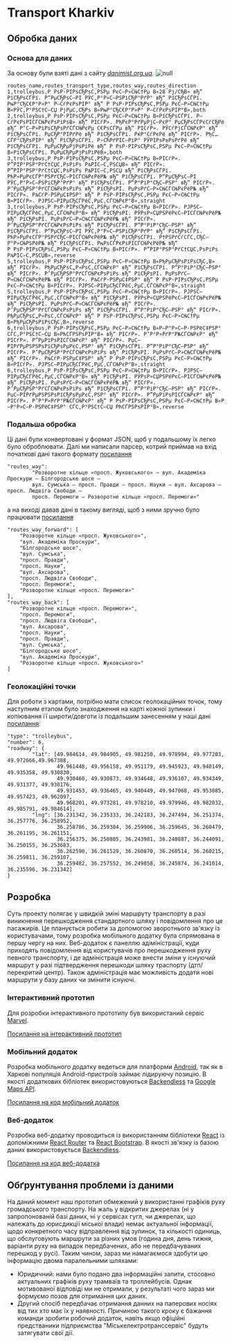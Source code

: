# Transport Kharkiv

## Обробка даних
### Основа для даних
За основу були взяті дані з сайту *[danimist.org.ua](https://data.danimist.org.ua/dataset/eec9e685-74b4-4efc-892a-1b39ef6ec045/resource/e1f37ff6-606f-4f0f-a4d6-67278957e38a/download/routestrolleybustramkharkiv.csv)*.
![null](https://pp.vk.me/c626531/v626531422/43cea/asOsKCCrcpA.jpg)
```
routes_name,routes_transport_type,routes_way,routes_direction
1,trolleybus,Р РѕР·РІРѕСЂРѕС‚РЅРµ РєС–Р»СЊС†Рµ В«28 Рј/СЂВ» вЂ“ РїСЂРѕСЃРї. Р“РµСЂРѕС—РІ РЎС‚Р°Р»С–РЅРіСЂР°РґР° вЂ“ РїСЂРѕСЃРї. РњР°СЂС€Р°Р»Р° Р–СѓРєРѕРІР° вЂ“ Р РѕР·РІРѕСЂРѕС‚РЅРµ РєС–Р»СЊС†Рµ В«РЎС‚Р°РЅС†С–СЏ РјРµС‚СЂРѕ В«РњР°СЂС€Р°Р»Р° Р–СѓРєРѕРІР°В»,both
2,trolleybus,Р РѕР·РІРѕСЂРѕС‚РЅРµ РєС–Р»СЊС†Рµ В«РїСЂРѕСЃРї. Р–СѓРєРѕРІСЃСЊРєРѕРіРѕВ» вЂ“ РІСѓР». РђРєР°РґРµРјС–РєР° РџСЂРѕСЃРєСѓСЂРё вЂ“ Р‘С–Р»РіРѕСЂРѕРґСЃСЊРєРµ С€РѕСЃРµ вЂ“ РІСѓР». РЎСѓРјСЃСЊРєР° вЂ“ РїСЂРѕСЃРї. РџСЂР°РІРґРё вЂ“ РїСЂРѕСЃРї. РќР°СѓРєРё вЂ“ РІСѓР». РђС…СЃР°СЂРѕРІР° вЂ“ РїСЂРѕСЃРї. Р›СЋРґРІС–РіР° РЎРІРѕР±РѕРґРё вЂ“ РїСЂРѕСЃРї. РџРµСЂРµРјРѕРіРё вЂ“ Р РѕР·РІРѕСЂРѕС‚РЅРµ РєС–Р»СЊС†Рµ В«РїСЂРѕСЃРї. РџРµСЂРµРјРѕРіРёВ»,both
3,trolleybus,Р РѕР·РІРѕСЂРѕС‚РЅРµ РєС–Р»СЊС†Рµ В«РІСѓР». Р”РІР°РЅР°РґС†СЏС‚РѕРіРѕ РљРІС–С‚РЅСЏВ» вЂ“ РІСѓР». Р”РІР°РЅР°РґС†СЏС‚РѕРіРѕ РљРІС–С‚РЅСЏ вЂ“ РїСЂРѕСЃРї. РћР»РµРєСЃР°РЅРґСЂС–РІСЃСЊРєРёР№ вЂ“ РїСЂРѕСЃРї. Р“РµСЂРѕС—РІ РЎС‚Р°Р»С–РЅРіСЂР°РґР° вЂ“ РїСЂРѕСЃРї. Р“Р°РіР°СЂС–РЅР° вЂ“ РІСѓР». Р’РµСЂРЅР°РґСЃСЊРєРѕРіРѕ вЂ“ РїСЂРѕРІ. РџРѕРґС–Р»СЊСЃСЊРєРёР№ вЂ“ РІСѓР». РљСѓР·РЅРµС‡РЅР° вЂ“ Р РѕР·РІРѕСЂРѕС‚РЅРµ РєС–Р»СЊС†Рµ В«РІСѓР». РЈРЅС–РІРµСЂСЃРёС‚РµС‚СЃСЊРєР°В»,straight
3,trolleybus,Р РѕР·РІРѕСЂРѕС‚РЅРµ РєС–Р»СЊС†Рµ В«РІСѓР». РЈРЅС–РІРµСЂСЃРёС‚РµС‚СЃСЊРєР°В» вЂ“ РїСЂРѕРІ. РЎРѕР»СЏРЅРёРєС–РІСЃСЊРєРёР№ вЂ“ РїСЂРѕРІ. РџРѕРґС–Р»СЊСЃСЊРєРёР№ вЂ“ РІСѓР». Р’РµСЂРЅР°РґСЃСЊРєРѕРіРѕ вЂ“ РїСЂРѕСЃРї. Р“Р°РіР°СЂС–РЅР° вЂ“ РїСЂРѕСЃРї. Р“РµСЂРѕС—РІ РЎС‚Р°Р»С–РЅРіСЂР°РґР° вЂ“ РїСЂРѕСЃРї. РћР»РµРєСЃР°РЅРґСЂС–РІСЃСЊРєРёР№ вЂ“ РїСЂРѕСЃРї. Р†РЅРґСѓСЃС‚СЂС–Р°Р»СЊРЅРёР№ вЂ“ РїСЂРѕСЃРї. РњРѕСЃРєРѕРІСЃСЊРєРёР№ вЂ“ Р РѕР·РІРѕСЂРѕС‚РЅРµ РєС–Р»СЊС†Рµ В«РІСѓР». Р”РІР°РЅР°РґС†СЏС‚РѕРіРѕ РљРІС–С‚РЅСЏВ»,reverse
5,trolleybus,Р РѕР·РІРѕСЂРѕС‚РЅРµ РєС–Р»СЊС†Рµ В«РђРµСЂРѕРїРѕСЂС‚В» вЂ“ РІСѓР». РђРµСЂРѕС„Р»РѕС‚СЃСЊРєР° вЂ“ РїСЂРѕСЃРї. Р“Р°РіР°СЂС–РЅР° вЂ“ РІСѓР». Р’РµСЂРЅР°РґСЃСЊРєРѕРіРѕ вЂ“ РїСЂРѕРІ. РџРѕРґС–Р»СЊСЃСЊРєРёР№ вЂ“ РІСѓР». РљСѓР·РЅРµС‡РЅР° вЂ“ Р РѕР·РІРѕСЂРѕС‚РЅРµ РєС–Р»СЊС†Рµ В«РІСѓР». РЈРЅС–РІРµСЂСЃРёС‚РµС‚СЃСЊРєР°В»,straight
5,trolleybus,Р РѕР·РІРѕСЂРѕС‚РЅРµ РєС–Р»СЊС†Рµ В«РІСѓР». РЈРЅС–РІРµСЂСЃРёС‚РµС‚СЃСЊРєР°В» вЂ“ РїСЂРѕРІ. РЎРѕР»СЏРЅРёРєС–РІСЃСЊРєРёР№ вЂ“ РїСЂРѕРІ. РџРѕРґС–Р»СЊСЃСЊРєРёР№ вЂ“ РІСѓР». Р’РµСЂРЅР°РґСЃСЊРєРѕРіРѕ вЂ“ РїСЂРѕСЃРї. Р“Р°РіР°СЂС–РЅР° вЂ“ РІСѓР». РђРµСЂРѕС„Р»РѕС‚СЃСЊРєР° вЂ“ Р РѕР·РІРѕСЂРѕС‚РЅРµ РєС–Р»СЊС†Рµ В«РђРµСЂРѕРїРѕСЂС‚В»,reverse
6,trolleybus,Р РѕР·РІРѕСЂРѕС‚РЅРµ РєС–Р»СЊС†Рµ В«Р—Р°Р»С–Р·РЅРёС‡РЅР° СЃС‚Р°РЅС†С–СЏ В«РћСЃРЅРѕРІР°В» вЂ“ РІСѓР». Р’Р°Р»РґР°Р№СЃСЊРєР° вЂ“ РІСѓР». Р”РµРїРѕРІСЃСЊРєР° вЂ“ РІСѓР». РџС–РІРґРµРЅРЅРѕРїСЂРѕРµРєС‚РЅР° вЂ“ РїСЂРѕСЃРї. Р“Р°РіР°СЂС–РЅР° вЂ“ РІСѓР». Р’РµСЂРЅР°РґСЃСЊРєРѕРіРѕ вЂ“ РїСЂРѕРІ. РџРѕРґС–Р»СЊСЃСЊРєРёР№ вЂ“ РІСѓР». РљСѓР·РЅРµС‡РЅР° вЂ“ Р РѕР·РІРѕСЂРѕС‚РЅРµ РєС–Р»СЊС†Рµ В«РІСѓР». РЈРЅС–РІРµСЂСЃРёС‚РµС‚СЃСЊРєР°В»,straight
6,trolleybus,Р РѕР·РІРѕСЂРѕС‚РЅРµ РєС–Р»СЊС†Рµ В«РІСѓР». РЈРЅС–РІРµСЂСЃРёС‚РµС‚СЃСЊРєР°В» вЂ“ РїСЂРѕРІ. РЎРѕР»СЏРЅРёРєС–РІСЃСЊРєРёР№ вЂ“ РїСЂРѕРІ. РџРѕРґС–Р»СЊСЃСЊРєРёР№ вЂ“ РІСѓР». Р’РµСЂРЅР°РґСЃСЊРєРѕРіРѕ вЂ“ РїСЂРѕСЃРї. Р“Р°РіР°СЂС–РЅР° вЂ“ РІСѓР». РџС–РІРґРµРЅРЅРѕРїСЂРѕРµРєС‚РЅР° вЂ“ РІСѓР». Р”РµРїРѕРІСЃСЊРєР° вЂ“ РІСѓР». Р’Р°Р»РґР°Р№СЃСЊРєР° вЂ“ Р РѕР·РІРѕСЂРѕС‚РЅРµ РєС–Р»СЊС†Рµ В«Р—Р°Р»С–Р·РЅРёС‡РЅР° СЃС‚Р°РЅС†С–СЏ РћСЃРЅРѕРІР°В»,reverse

```
### Подальша обробка
Ці дані були конвертовані у формат JSON, щоб у подальшому їх легко було оброблювати. Далі ми написали парсер, котрий приймав на вхід початкові дані такого формату [посилання](https://github.com/sbiliaiev/transport-kharkiv/blob/master/data/danimist.json)
```
"routes_way": 
        "Розворотне кільце «просп. Жуковського» – вул. Академіка Проскури – Білгородське шосе – 
        вул. Сумська – просп. Правди – просп. Науки – вул. Ахсарова – просп. Людвіга Свободи – 
        просп. Перемоги – Розворотне кільце «просп. Перемоги»"
```
а на виході давав дані в такому вигляді, щоб з ними зручно було працювати [посилання](https://github.com/sbiliaiev/transport-kharkiv/blob/master/data/danimist_converted_2_arrays.json)
```
"routes_way_forward": [
    "Розворотне кільце «просп. Жуковського»",
    "вул. Академіка Проскури",
    "Білгородське шосе",
    "вул. Сумська",
    "просп. Правди",
    "просп. Науки",
    "вул. Ахсарова",
    "просп. Людвіга Свободи",
    "просп. Перемоги",
    "Розворотне кільце «просп. Перемоги»"
],
"routes_way_back": [
    "Розворотне кільце «просп. Перемоги»",
    "просп. Перемоги",
    "просп. Людвіга Свободи",
    "вул. Ахсарова",
    "просп. Науки",
    "просп. Правди",
    "вул. Сумська",
    "Білгородське шосе",
    "вул. Академіка Проскури",
    "Розворотне кільце «просп. Жуковського»"
]
```
### Геолокаційні точки
Для роботи з картами, потрібно мати список геолокаційних точок, тому наступним етапом було знаходження на карті кожної зупинки і копіювання її широти/довготи із подальшим занесенням у наші дані [посилання](https://github.com/sbiliaiev/transport-kharkiv/blob/master/data/geopoints.json):
```
"type": "trolleybus",
"number": 6,
"roadway": {
        "lat": [49.984614, 49.984905, 49.981250, 49.978994, 49.977203, 49.972666,49.967388,
                49.961448, 49.956158, 49.951179, 49.945923, 49.940149, 49.935358, 49.930830, 
                49.930460, 49.930873, 49.934648, 49.936107, 49.934349, 49.931377, 49.930176, 
                49.931453, 49.936465, 49.940449, 49.947068, 49.953085, 49.957423, 49.962097, 
                49.968201, 49.973281, 49.978210, 49.979946, 49.982032, 49.985791, 49.984614],
        "lng": [36.231342, 36.235333, 36.242183, 36.247494, 36.251374, 36.257776, 36.258952,
                36.258786, 36.259384, 36.259906, 36.259645, 36.260479,  36.261195, 36.261151, 
                36.256375, 36.250805, 36.243981, 36.240887, 36.244091, 36.250155, 36.253683, 
                36.262590, 36.261529, 36.260870, 36.260514, 36.260215, 36.259811, 36.259107, 
                36.259482, 36.257552, 36.249858, 36.245874, 36.241014, 36.235596, 36.231342]
}
```

## Розробка
Суть проекту полягає у швидкій зміні маршруту транспорту в разі виникнення перешкодження стандартного шляху і повідомлення про це пасажирів. Це планується робити за допомогою зворотнього зв'язку із користувачами, тому розробка мобільного додатку була спрямована в першу чергу на них. Веб-додаток є панеллю адіміністрації, куди приходять повідомлення від користувачів про перешкодження руху певного транспорту, і де адміністрація може внести зміни у існуючий маршрут у разі підтвердження перешкоди шляху траспорту (дтп/перекритий центр). Також адміністрація має можливість додати нові маршрути у базу даних чи змінити існуючі.
### Інтерактивний прототип
Для розробки інтерактивного прототипу був використаний сервіс [Marvel](http://marvelapp.com).

[Посилання на інтерактивний прототип](https://marvelapp.com/1g8f37d)

### Мобільний додаток
Розробка мобільного додатку ведеться для платформи [Android](https://www.android.com/), так як в Харкові популяція Android-пристроїв займає лідируючу позицію. В якості додаткових бібліотек використовуються [Backendless](http://backendless.com) та [Google Maps API](https://developers.google.com/maps/).

[Посилання на код мобільний додаток](https://github.com/OxxxyAction/transport_kh_android)

### Веб-додаток
Розробка веб-додатку проводиться із використанням бібліотеки [React](https://facebook.github.io/react/) із допоміжними [React Router](https://github.com/ReactTraining/react-router) та [React Bootstrap](https://github.com/react-bootstrap/react-bootstrap). В якості зв'язку із базою даних використовується [Backendless](http://backendless.com).

[Посилання на код веб-додатка](https://github.com/sbiliaiev/transport-kharkiv)

## Обґрунтування проблеми із даними
На даний момент наш прототип обмежений у використанні графіків руху громадського транспорту. На жаль у відкритих джерелах (ні у запропонованій базі даних, ні у сервісах гугл, чи джерелах, що належать до юрисдикції міської влади) немає актуальної інформації, щодо конкретного часу відправлення від зупинок, та кількості одиниць, що обслуговують маршрути за різних умов (година дня, день тижня, варіанти руху на випадок передбачених, або не передбачуваних перешкод у русі). 
Таким чином, зараз ми намагаємося здобути цю інформацію двома паралельними шляхами:
- Юридичний: нами було подано два інформаційні запити, стосовно актуальних графіків руху трамваїв та троллейбусів.  Однак мотивованої відповіді ми не отримали, у результаті чого зараз ми формуємо позов для отримання цих даних.
- Другий спосіб передбачає отримання данних на паперових носіях від тих хто має їх у наявності. Причиною такого кроку є бажання команди зробити робочий додаток, навіть якщо офіційні предстваники підприємства "Міськелектротранссервіс" будуть затягувати свої дії.
